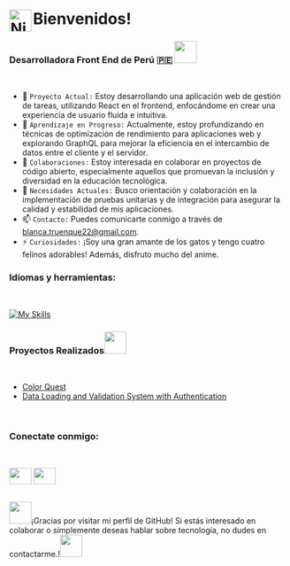 

<h1 align="left">Bienvenidos!<img alt="Night Coding" src="https://media.tenor.com/Wx9IEmZZXSoAAAAi/hi.gif" width='40' align="left"/></h1>


<h3> Desarrolladora Front End de Perú 🇵🇪 <img src="https://media.tenor.com/0Vb1AhRsmq4AAAAi/good-idea.gif" width='40'></h3>
<br/>

- 🔭 `Proyecto Actual:` Estoy desarrollando una aplicación web de gestión de tareas, utilizando React en el frontend, enfocándome en crear una experiencia de usuario fluida e intuitiva.
- 🌱 `Aprendizaje en Progreso:` Actualmente, estoy profundizando en técnicas de optimización de rendimiento para aplicaciones web y explorando GraphQL para mejorar la eficiencia en el intercambio de datos entre el cliente y el servidor.
- 👯 `Colaboraciones:` Estoy interesada en colaborar en proyectos de código abierto, especialmente aquellos que promuevan la inclusión y diversidad en la educación tecnológica.
- 🤔 `Necesidades Actuales:` Busco orientación y colaboración en la implementación de pruebas unitarias y de integración para asegurar la calidad y estabilidad de mis aplicaciones.
- 📫 `Contacto:` Puedes comunicarte conmigo a través de blanca.truenque22@gmail.com.
- ⚡ `Curiosidades:` ¡Soy una gran amante de los gatos y tengo cuatro felinos adorables! Además, disfruto mucho del anime.

<h3 align="left">Idiomas y herramientas:</h3>
<br/>

[![My Skills](https://skillicons.dev/icons?i=html,css,js,react,nodejs,postgres,tailwind,ts)](https://skillicons.dev)

<h3>Proyectos Realizados<img src="https://media.tenor.com/fYL-jAts_1EAAAAi/cat-computer.gif" width='40'></h3>
<br/>

- [Color Quest](https://colorquest-react.onrender.com)
- [Data Loading and Validation System with Authentication](https://project-final-p4rc.onrender.com)
<br/>

<h3 align="left">Conectate conmigo:</h3>
<br/>

<p align="left">
<a href="https://www.linkedin.com/in/blancatruenquesaenz22/" target="blank"><img align="center" src="https://raw.githubusercontent.com/rahuldkjain/github-profile-readme-generator/master/src/images/icons/Social/linked-in-alt.svg" height="30" width="40" /></a>
<a href="https://www.instagram.com/blanca_ts22/" target="blank"><img align="center" src="https://raw.githubusercontent.com/rahuldkjain/github-profile-readme-generator/master/src/images/icons/Social/instagram.svg" height="30" width="40" /></a>

<br/>
<br/>
  
<p> <img src="https://media.tenor.com/CsqnkjKnojgAAAAi/dm4uz3-foekoe.gif" width='40'>¡Gracias por visitar mi perfil de GitHub! Si estás interesado en colaborar o simplemente deseas hablar sobre tecnología, no dudes en contactarme.!<img src="https://media.tenor.com/wJ1f-nu2nggAAAAi/wave-bye.gif" width='40'> </p>

